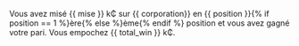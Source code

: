 Vous avez misé {{ mise }} k₵ sur {{ corporation}} en {{ position }}{% if position == 1 %}ère{% else %}ème{% endif %} position et vous avez gagné votre pari. Vous empochez {{ total_win }} k₵.
